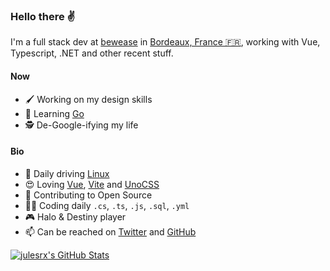 ### Hello there ✌

I'm a full stack dev at [bewease](https://bewease.fr/) in [Bordeaux, France 🇫🇷](https://www.openstreetmap.org/node/1691675873), working with Vue, Typescript, .NET and other recent stuff.

#### Now

- 🖌 Working on my design skills
- 🚀 Learning [Go](https://go.dev/)
- 🕵 De-Google-ifying my life

#### Bio

- 🐧 Daily driving [Linux](https://pop.system76.com/)
- 😍 Loving [Vue](https://v3.vuejs.org/), [Vite](https://vitejs.dev/) and [UnoCSS](https://uno.antfu.me/)
- 🌱 Contributing to Open Source
- 👨‍💻 Coding daily `.cs`, `.ts`, `.js`, `.sql`, `.yml`
- 🎮 Halo & Destiny player
- 📫 Can be reached on [Twitter](https://twitter.com/julesrafx) and [GitHub](https://github.com/julesrx)

[![julesrx's GitHub Stats](https://github-readme-stats.vercel.app/api?username=julesrx&hide=stars&count_private=true&show_icons=true&text_color=F0F6FC&title_color=2ecc71&icon_color=2ecc71&bg_color=0d1117&border_color=30363d)](https://github.com/julesrx)
